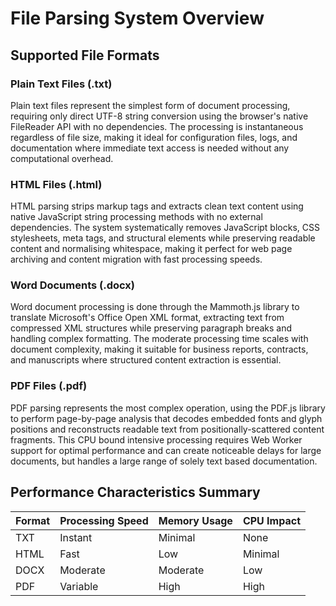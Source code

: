 # File Parsing System Overview

## Supported File Formats

### Plain Text Files (.txt)

Plain text files represent the simplest form of document processing, requiring only direct UTF-8 string conversion using the browser's native FileReader API with no dependencies. The processing is instantaneous regardless of file size, making it ideal for configuration files, logs, and documentation where immediate text access is needed without any computational overhead.

### HTML Files (.html)

HTML parsing strips markup tags and extracts clean text content using native JavaScript string processing methods with no external dependencies. The system systematically removes JavaScript blocks, CSS stylesheets, meta tags, and structural elements while preserving readable content and normalising whitespace, making it perfect for web page archiving and content migration with fast processing speeds.

### Word Documents (.docx)

Word document processing is done through the Mammoth.js library to translate Microsoft's Office Open XML format, extracting text from compressed XML structures while preserving paragraph breaks and handling complex formatting. The moderate processing time scales with document complexity, making it suitable for business reports, contracts, and manuscripts where structured content extraction is essential.

### PDF Files (.pdf)

PDF parsing represents the most complex operation, using the PDF.js library to perform page-by-page analysis that decodes embedded fonts and glyph positions and reconstructs readable text from positionally-scattered content fragments. This CPU bound intensive processing requires Web Worker support for optimal performance and can create noticeable delays for large documents, but handles a large range of solely text based documentation.


## Performance Characteristics Summary

| Format | Processing Speed | Memory Usage | CPU Impact |
|--------|------------------|--------------|------------|
| TXT    | Instant          | Minimal      | None       |
| HTML   | Fast             | Low          | Minimal    |
| DOCX   | Moderate         | Moderate     | Low        |
| PDF    | Variable         | High         | High       |